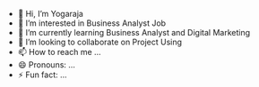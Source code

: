 - 👋 Hi, I’m Yogaraja
- 👀 I’m interested in Business Analyst Job
- 🌱 I’m currently learning  Business Analyst and Digital Marketing 
- 💞️ I’m looking to collaborate on Project Using
- 📫 How to reach me ...
- 😄 Pronouns: ...
- ⚡ Fun fact: ...

<!---
yoga3kaya/yoga3kaya is a ✨ special ✨ repository because its `README.md` (this file) appears on your GitHub profile.
You can click the Preview link to take a look at your changes.
--->
